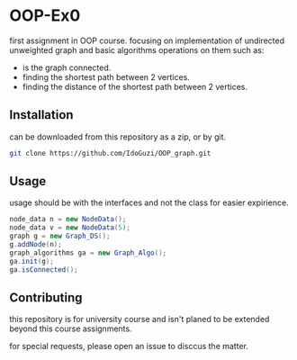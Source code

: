 # OOP-Ex0

first assignment in OOP course.
focusing on implementation of undirected unweighted graph
and basic algorithms operations on them such as:
- is the graph connected.
- finding the shortest path between 2 vertices.
- finding the distance of the shortest path between 2 vertices.

## Installation

can be downloaded from this repository as a zip,
or by git.

```bash
git clone https://github.com/IdoGuzi/OOP_graph.git
```

## Usage


usage should be with the interfaces and not the class for easier expirience.

```java
node_data n = new NodeData();
node_data v = new NodeData(5);
graph g = new Graph_DS();
g.addNode(n);
graph_algorithms ga = new Graph_Algo();
ga.init(g);
ga.isConnected();
```

## Contributing

this repository is for university course and isn't planed to be extended
beyond this course assignments.

for special requests, please open an issue to disccus the matter.



